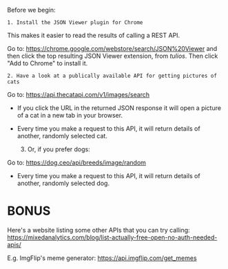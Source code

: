 Before we begin:

    1. Install the JSON Viewer plugin for Chrome

This makes it easier to read the results of calling a REST API.

Go to: https://chrome.google.com/webstore/search/JSON%20Viewer
and then click the top resulting JSON Viewer extension, from *tulios*. Then click "Add to Chrome" to install it.



    2. Have a look at a publically available API for getting pictures of cats

Go to: https://api.thecatapi.com/v1/images/search

* If you click the URL in the returned JSON response it will open a picture of a cat in a new tab in your browser.
* Every time you make a request to this API, it will return details of another, randomly selected cat.


    3. Or, if you prefer dogs:

Go to: https://dog.ceo/api/breeds/image/random

* Every time you make a request to this API, it will return details of another, randomly selected dog.


# BONUS

Here's a website listing some other APIs that you can try calling: https://mixedanalytics.com/blog/list-actually-free-open-no-auth-needed-apis/

E.g. ImgFlip's meme generator: https://api.imgflip.com/get_memes
